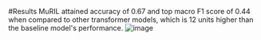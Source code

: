#Results
MuRIL attained accuracy of 0.67 and top macro F1 score of 0.44 when compared to other transformer models, which is 12 units higher than the baseline model's performance.
![image](https://github.com/ICON-ML/ACDT/assets/153181645/019b28cd-fbf0-4ed0-9849-f1634a1a60c5)

